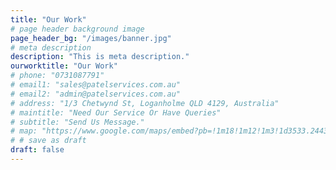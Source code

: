 ```yaml
---
title: "Our Work"
# page header background image
page_header_bg: "/images/banner.jpg"
# meta description
description: "This is meta description."
ourworktitle: "Our Work"
# phone: "0731087791"
# email1: "sales@patelservices.com.au"
# email2: "admin@patelservices.com.au"
# address: "1/3 Chetwynd St, Loganholme QLD 4129, Australia"
# maintitle: "Need Our Service Or Have Queries"
# subtitle: "Send Us Message."
# map: "https://www.google.com/maps/embed?pb=!1m18!1m12!1m3!1d3533.2443631985684!2d153.18481091472802!3d-27.67884133225582!2m3!1f0!2f0!3f0!3m2!1i1024!2i768!4f13.1!3m3!1m2!1s0x6b9141f174b3a45d%3A0x4ed34687a3fb1de4!2s1%2F3%20Chetwynd%20St%2C%20Loganholme%20QLD%204129%2C%20Australia!5e0!3m2!1sen!2sin!4v1627575424303!5m2!1sen!2sin"
# # save as draft
draft: false
---
```


